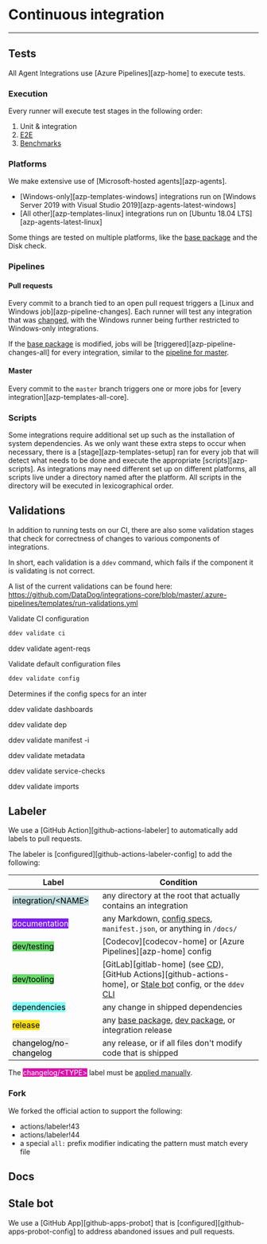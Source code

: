 # Continuous integration

-----

## Tests

All Agent Integrations use [Azure Pipelines][azp-home] to execute tests.

### Execution

Every runner will execute test stages in the following order:

1. Unit & integration
1. [E2E](../e2e.md#testing)
1. [Benchmarks](../ddev/test.md#benchmarks)

### Platforms

We make extensive use of [Microsoft-hosted agents][azp-agents].

- [Windows-only][azp-templates-windows] integrations run on [Windows Server 2019 with Visual Studio 2019][azp-agents-latest-windows]
- [All other][azp-templates-linux] integrations run on [Ubuntu 18.04 LTS][azp-agents-latest-linux]

Some things are tested on multiple platforms, like the [base package](../base/about.md) and the Disk check.

### Pipelines

#### Pull requests

Every commit to a branch tied to an open pull request triggers a [Linux and Windows job][azp-pipeline-changes]. Each
runner will test any integration that was [changed](../testing.md#detection), with the Windows runner being further
restricted to Windows-only integrations.

If the [base package](../base/about.md) is modified, jobs will be [triggered][azp-pipeline-changes-all] for every
integration, similar to the [pipeline for master](#master).

#### Master

Every commit to the `master` branch triggers one or more jobs for [every integration][azp-templates-all-core].

### Scripts

Some integrations require additional set up such as the installation of system dependencies. As we only want these
extra steps to occur when necessary, there is a [stage][azp-templates-setup] ran for every job that will detect what
needs to be done and execute the appropriate [scripts][azp-scripts]. As integrations may need different set up on
different platforms, all scripts live under a directory named after the platform. All scripts in the directory
will be executed in lexicographical order.

## Validations

In addition to running tests on our CI, there are also some validation stages that check for correctness of changes to various components of integrations. 


In short, each validation is a ``ddev`` command, which fails if the component it is validating is not correct.


A list of the current validations can be found here: 
https://github.com/DataDog/integrations-core/blob/master/.azure-pipelines/templates/run-validations.yml

Validate CI configuration
```python
ddev validate ci
```

ddev validate agent-reqs

Validate default configuration files
```python
ddev validate config
```
Determines if the config specs for an inter


ddev validate dashboards

ddev validate dep

ddev validate manifest -i

ddev validate metadata

ddev validate service-checks

ddev validate imports

## Labeler

We use a [GitHub Action][github-actions-labeler] to automatically add labels to pull requests.

The labeler is [configured][github-actions-labeler-config] to add the following:

| Label | Condition |
| --- | --- |
| <mark style="background-color: #bfdadc; color: #000000">integration/&lt;NAME&gt;</mark> | any directory at the root that actually contains an integration |
| <mark style="background-color: #7e1df4; color: #ffffff">documentation</mark> | any Markdown, [config specs](config-specs.md), `manifest.json`, or anything in `/docs/` |
| <mark style="background-color: #6ad86c; color: #000000">dev/testing</mark> | [Codecov][codecov-home] or [Azure Pipelines][azp-home] config |
| <mark style="background-color: #6ad86c; color: #000000">dev/tooling</mark> | [GitLab][gitlab-home] (see [CD](cd.md)), [GitHub Actions][github-actions-home], or [Stale bot](#stale-bot) config, or the `ddev` [CLI](../ddev/about.md#cli) |
| <mark style="background-color: #83fcf8; color: #000000">dependencies</mark> | any change in shipped dependencies |
| <mark style="background-color: #FFDF00; color: #000000">release</mark> | any [base package](../base/about.md), [dev package](../ddev/about.md), or integration release |
| <mark style="background-color: #eeeeee; color: #000000">changelog/no-changelog</mark> | any release, or if all files don't modify code that is shipped |

The <mark style="background-color: #d613a8; color: #ffffff">changelog/&lt;TYPE&gt;</mark> label must be [applied manually](../guidelines/pr.md#changelog-label).

### Fork

We forked the official action to support the following:

- actions/labeler!43
- actions/labeler!44
- a special `all:` prefix modifier indicating the pattern must match every file

## Docs

## Stale bot

We use a [GitHub App][github-apps-probot] that is [configured][github-apps-probot-config] to address abandoned issues and pull requests.
